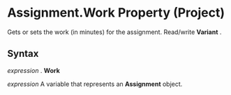 
# Assignment.Work Property (Project)

Gets or sets the work (in minutes) for the assignment. Read/write  **Variant** .


## Syntax

 _expression_ . **Work**

 _expression_ A variable that represents an **Assignment** object.

